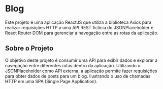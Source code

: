 # Blog

Este projeto é uma aplicação ReactJS que utiliza a biblioteca Axios para realizar requisições HTTP a uma API REST fictícia do JSONPlaceholder e React Router DOM para gerenciar a navegação entre as rotas da aplicação.

## Sobre o Projeto

O objetivo deste projeto é consumir uma API para exibir dados e explorar a navegação entre diferentes rotas dentro da aplicação. Utilizando o JSONPlaceholder como API externa, a aplicação permite fazer requisições para obter dados de posts para um blog. Ilustrando o uso de chamadas HTTP em uma SPA (Single Page Application).